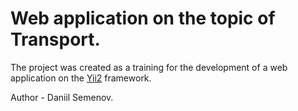 <h1>Web application on the topic of Transport.</h1>
<p>The project was created as a training for the development of a web application on the <a href='https://www.yiiframework.com/'>Yii2</a> framework.</p>
<p>Author - Daniil Semenov.</p>
